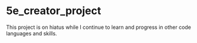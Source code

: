 # 5e_creator_project

This project is on hiatus while I continue to learn and progress in other code languages and skills.
